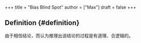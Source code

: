 +++
title = "Bias Blind Spot"
author = ["Max"]
draft = false
+++

## Definition {#definition}

由于相信结论，而认为推理出该结论的过程是有道理、合逻辑的。
